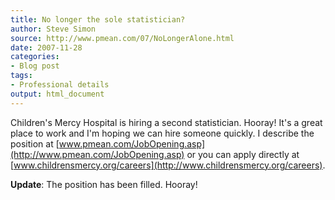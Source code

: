 ```yaml
---
title: No longer the sole statistician?
author: Steve Simon
source: http://www.pmean.com/07/NoLongerAlone.html
date: 2007-11-28
categories:
- Blog post
tags:
- Professional details
output: html_document
---
```

Children\'s Mercy Hospital is hiring a second statistician. Hooray!
It\'s a great place to work and I\'m hoping we can hire someone quickly.
I describe the position at
[www.pmean.com/JobOpening.asp](http://www.pmean.com/JobOpening.asp)
or you can apply directly at
[www.childrensmercy.org/careers](http://www.childrensmercy.org/careers).

**Update**: The position has been filled. Hooray!
